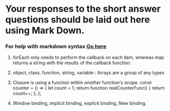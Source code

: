 # Your responses to the short answer questions should be laid out here using Mark Down.
### For help with markdown syntax [Go here](https://github.com/adam-p/markdown-here/wiki/Markdown-Cheatsheet)

1. forEach only needs to perform the callback on each item, whereas map returns a string with the results of the callback function.

2. object, class, function, string, variable : Arrays are a group of any types

3. Closure is using a function within *another* function's scope.
const counter = () => {
  let count = 1;
  return function realCounterFunc() { return count++; };
};

4. Window binding, implicit binding, explicit binding, New binding.